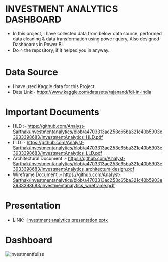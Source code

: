 # INVESTMENT ANALYTICS DASHBOARD
* In this project, I have collected data from below data source, performed data cleaning & data transformation using power query, Also designed Dashboards in Power Bi.
* Do ⭐ the repository, if it helped you in anyway.

# Data Source
* I have used Kaggle data for this Project.
* Data Link:- https://www.kaggle.com/datasets/rajanand/fdi-in-india

# Important Documents
* HLD :- https://github.com/Analyst-Sarthak/Investmentanalytics/blob/a4703313ac253c65ba321c40b5903e3933398683/InvestmentAnalytics_HLD.pdf
* LLD :- https://github.com/Analyst-Sarthak/Investmentanalytics/blob/a4703313ac253c65ba321c40b5903e3933398683/InvestmentAnalytics_LLD.pdf
* Architectural Document :- https://github.com/Analyst-Sarthak/Investmentanalytics/blob/a4703313ac253c65ba321c40b5903e3933398683/InvestmentAnalytics_architecturaldesign.pdf
* Wireframe Document :- https://github.com/Analyst-Sarthak/Investmentanalytics/blob/a4703313ac253c65ba321c40b5903e3933398683/investmentanalytics_wireframe.pdf

# Presentation
* LINK:- [Investment analytics presentation.pptx](https://github.com/Analyst-Sarthak/Investmentanalytics/files/11631704/Investment.analytics.presentation.pptx)

# Dashboard

![investmentfullss](https://github.com/Analyst-Sarthak/Investmentanalytics/assets/131236063/257e2346-f3b7-499f-b92c-cd97ffdc2b0e)




